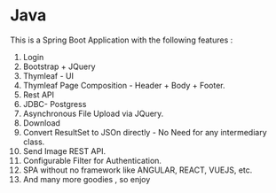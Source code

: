 # Java
This is a Spring Boot Application with the following features :
1. Login
2. Bootstrap + JQuery 
3. Thymleaf - UI
4. Thymleaf Page Composition - Header +  Body + Footer.
5. Rest API
6. JDBC- Postgress
7. Asynchronous File Upload via JQuery.
8. Download
9. Convert ResultSet to JSOn directly - No Need for any intermediary class.
10. Send Image REST API.
11. Configurable Filter for Authentication. 
12. SPA without no framework like ANGULAR, REACT, VUEJS, etc.
13. And many more goodies , so enjoy
